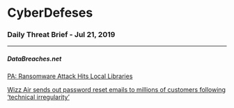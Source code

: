 # CyberDefeses
### Daily Threat Brief - Jul 21, 2019

 
-----
 
##### DataBreaches.net
[PA: Ransomware Attack Hits Local Libraries](https://www.databreaches.net/pa-ransomware-attack-hits-local-libraries/)
 
[Wizz Air sends out password reset emails to millions of customers following ‘technical irregularity’](https://www.databreaches.net/wizz-air-sends-out-password-reset-emails-to-millions-of-customers-following-technical-irregularity/)
 
